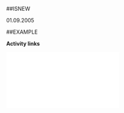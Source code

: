 
##ISNEW

01.09.2005


##EXAMPLE

**Activity links**



![](..\..\Examples\vbs\SOSale.ActivityLinks.vbs.txt)

